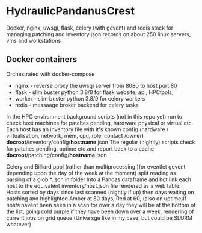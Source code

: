 # HydraulicPandanusCrest

Docker, nginx, uwsgi, flask, celery (with gevent) and redis stack for managing patching and inventory json records on about 250 linux servers, vms and workstations

## Docker containers

Orchestrated with docker-compose

- nginx - reverse proxy the uwsgi server from 8080 to host port 80
- flask - slim buster python 3.8/9 for flask website, api, HPCtools,
- worker - slim buster python 3.8/9 for celery workers
- redis - messaage broker backend for celery tasks

In the HPC environment background scripts (not in this repo yet) run to check host machines for patches pending, hardware physical or virtual etc.
Each host has an inventory file with it's known config (hardware / virtualisation, network, mem, cpu, role, contact /owner) **docroot**/inventory/config/**hostname**.json
The regular (nightly) scripts check for patches pending, uptime etc and report back to a cache
**docroot**/patching/config/**hostname**.json

Celery and Billiard pool (rather than multiprocessing )(or eventlet gevent depending upon the day of the week at the moment) split reading as parsing of a glob  *.json in folder into a Pandas dataframe and hot link each host to the equivalent inventory/host.json file rendered as a web table. Hosts sorted by days since last scanned (nightly if up) then days waiting on patching and highlighted Amber at 50 days, Red at 60, (also on uptime)If hosts havent been seen in a scan for over a day they will be at the bottom of the list, going cold purple if they have been down over a week.
rendering of current jobs on grid queue (Univa sge like in my case, but could be SLURM whatever)
